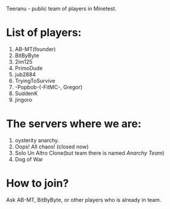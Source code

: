 Teeranu - public team of players in Minetest.

# List of players:
1. AB-MT(founder)
2. BitByByte
3. 2im125
4. PrimoDude
5. jub2884
6. TryingToSurvive
7. -Popbob-(-FitMC-, Gregor)
8. SuddenK
9. jingoro

# The servers where we are:

1. oysterity anarchy.
2. Oops! All chaos! (closed now)
3. Solo Un Altro Clone(but team there is named *Anarchy Team*)
4. Dog of War

# How to join?

Ask AB-MT, BitByByte, or other players who is already in team.

